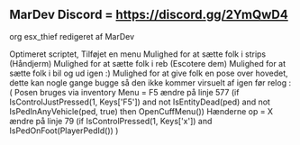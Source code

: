 MarDev
Discord = https://discord.gg/2YmQwD4
------------------------------------------------
org esx_thief redigeret af MarDev

Optimeret scriptet,
Tilføjet en menu
Mulighed for at sætte folk i strips (Håndjerm)
Mulighed for at sætte folk i reb (Escotere dem)
Mulighed for at sætte folk i bil og ud igen :)
Mulighed for at give folk en pose over hovedet, dette kan nogle gange bugge så den ikke kommer virsuelt af igen før relog :(
Posen bruges via inventory
Menu = F5 ændre på linje 577 (if IsControlJustPressed(1, Keys['F5']) and not IsEntityDead(ped) and not IsPedInAnyVehicle(ped, true) then  OpenCuffMenu())
Hænderne op = X ændre på linje 79 (if IsControlPressed(1, Keys['x']) and IsPedOnFoot(PlayerPedId()) ) 




